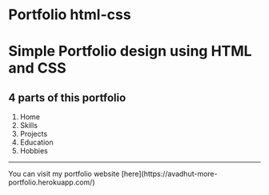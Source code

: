 # Portfolio html-css

# Simple Portfolio design using HTML and CSS

## 4 parts of this portfolio

1. Home
2.  Skills
3.  Projects
4.  Education
5.  Hobbies

<hr>
You can visit my portfolio website [here](https://avadhut-more-portfolio.herokuapp.com/)

